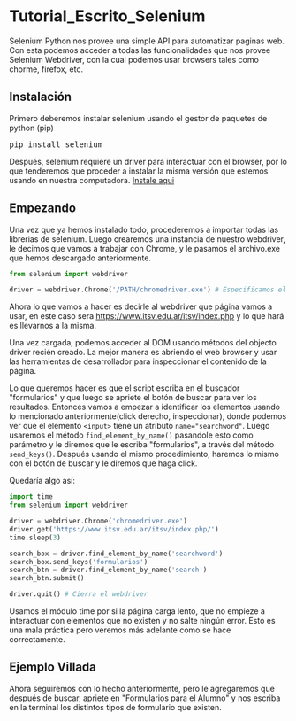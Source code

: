 # Tutorial_Escrito_Selenium

Selenium Python nos provee una simple API para automatizar paginas web.
Con esta podemos acceder a todas las funcionalidades que nos provee Selenium Webdriver, con la cual podemos usar browsers tales como chorme, firefox, etc.

## Instalación
Primero deberemos instalar selenium usando el gestor de paquetes de python (pip)

<pre>
pip install selenium
</pre>

Después, selenium requiere un driver para interactuar con el browser, por lo que tenderemos que proceder a instalar la misma versión que estemos usando en nuestra computadora. [Instale aqui](https://www.selenium.dev/documentation/en/webdriver/driver_requirements/#quick-reference) 

## Empezando
Una vez que ya hemos instalado todo, procederemos a importar todas las librerias de selenium. Luego crearemos una instancia de nuestro webdriver, le decimos que vamos a trabajar con Chrome, y le pasamos el archivo.exe que hemos descargado anteriormente.

```python
from selenium import webdriver

driver = webdriver.Chrome('/PATH/chromedriver.exe') # Especificamos el directorio en donde se encuentra nuestro .exe

```

Ahora lo que vamos a hacer es decirle al webdriver que página vamos a usar, en este caso sera https://www.itsv.edu.ar/itsv/index.php y lo que hará es llevarnos a la misma.

Una vez cargada, podemos acceder al DOM usando métodos del objecto driver recién creado.
La mejor manera es abriendo el web browser y usar las herramientas de desarrollador para inspeccionar el contenido de la página.

Lo que queremos hacer es que el script escriba en el buscador "formularios" y que luego se apriete el botón de buscar para ver los resultados. Entonces vamos a empezar a identificar los elementos usando lo mencionado anteriormente(click derecho, inspeccionar), donde podemos ver que el elemento ```<input>``` tiene un atributo ```name="searchword"```. Luego usaremos el método ```find_element_by_name()``` pasandole esto como parámetro y le diremos que le escriba "formularios", a través del método ```send_keys()```.
Después usando el mismo procedimiento, haremos lo mismo con el botón de buscar y le diremos que haga click.

Quedaría algo así:

```python
import time
from selenium import webdriver

driver = webdriver.Chrome('chromedriver.exe')
driver.get('https://www.itsv.edu.ar/itsv/index.php/')
time.sleep(3)

search_box = driver.find_element_by_name('searchword')
search_box.send_keys('formularios')
search_btn = driver.find_element_by_name('search')
search_btn.submit()

driver.quit() # Cierra el webdriver

```

Usamos el módulo time por si la página carga lento, que no empieze a interactuar con elementos que no existen y no salte ningún error.
Esto es una mala práctica pero veremos más adelante como se hace correctamente.

## Ejemplo Villada
Ahora seguiremos con lo hecho anteriormente, pero le agregaremos que después de buscar, apriete en "Formularios para el Alumno" y nos escriba en la terminal los distintos tipos de formulario que existen.
